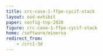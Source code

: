 ```yaml
---
title: crc-case-1-ffpe-cycif-stack
layout: osd-exhibit
paper: config-tnp-2020
figure: crc-case-1-ffpe-cycif-stack
home: /software/minerva
redirect_from:
    - /crc1-3d
---
```

